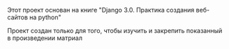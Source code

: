 Этот проект основан на книге 
"Django 3.0. Практика создания веб-сайтов на python"

Проект создан только для того, чтобы изучить и закрепить показанный в произведении матриал  